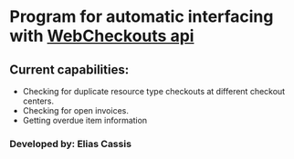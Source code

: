 # Program for automatic interfacing with [WebCheckouts api](https://api.webcheckout.net)

## Current capabilities:
- Checking for duplicate resource type checkouts at different checkout centers.
- Checking for open invoices.
- Getting overdue item information

### Developed by: Elias Cassis